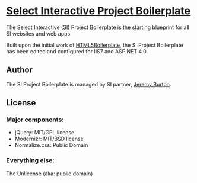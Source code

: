 ﻿# [Select Interactive Project Boilerplate](http://www.select-interactive.com)

The Select Interactive (SI) Project Boilerplate is the starting blueprint for all SI websites and web apps.

Built upon the initial work of [HTML5Boilerplate](http://html5boilerplate.com), the SI Project Boilerplate has been edited and configured for IIS7 and ASP.NET 4.0.

## Author
The SI Project Boilerplate is managed by SI partner, [Jeremy Burton](mailto:jeremy@select-interactive.com).

## License

### Major components:

* jQuery: MIT/GPL license
* Modernizr: MIT/BSD license
* Normalize.css: Public Domain

### Everything else:

The Unlicense (aka: public domain)